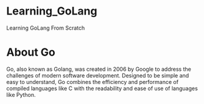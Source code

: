 # Learning_GoLang
Learning GoLang From Scratch

# About Go
Go, also known as Golang, was created in 2006 by Google to address the challenges of modern software development. Designed to be simple and easy to understand, Go combines the efficiency and performance of compiled languages like C with the readability and ease of use of languages like Python.
